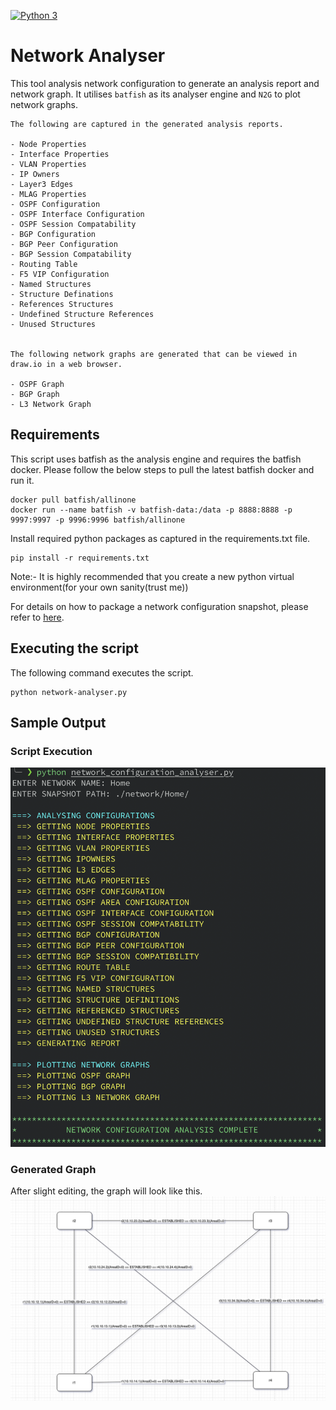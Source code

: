 [![Python 3](https://img.shields.io/badge/python-3.6%20%7C%203.7%20%7C%203.8-blue)](https://www.python.org/downloads/)

# Network Analyser
This tool analysis network configuration to generate an analysis report and network graph.
It utilises `batfish` as its analyser engine and `N2G` to plot network graphs.

```
The following are captured in the generated analysis reports.

- Node Properties
- Interface Properties
- VLAN Properties
- IP Owners
- Layer3 Edges
- MLAG Properties
- OSPF Configuration
- OSPF Interface Configuration
- OSPF Session Compatability
- BGP Configuration
- BGP Peer Configuration
- BGP Session Compatability
- Routing Table
- F5 VIP Configuration
- Named Structures
- Structure Definations
- References Structures
- Undefined Structure References
- Unused Structures


The following network graphs are generated that can be viewed in draw.io in a web browser.

- OSPF Graph
- BGP Graph
- L3 Network Graph
```

## Requirements
This script uses batfish as the analysis engine and requires the batfish docker.
Please follow the below steps to pull the latest batfish docker and run it.

```
docker pull batfish/allinone
docker run --name batfish -v batfish-data:/data -p 8888:8888 -p 9997:9997 -p 9996:9996 batfish/allinone
```

Install required python packages as captured in the requirements.txt file.
```
pip install -r requirements.txt
```
Note:- It is highly recommended that you create a new python virtual environment(for your own sanity(trust me)) 

For details on how to package a network configuration snapshot, please refer to [here](https://github.com/batfish/batfish/wiki/Packaging-snapshots-for-analysis).

## Executing the script
The following command executes the script.
```
python network-analyser.py
```

## Sample Output

### Script Execution
![alt text](images/script_execution.png)

### Generated Graph
After slight editing, the graph will look like this.
![alt text](images/generated_graph.png)